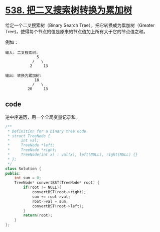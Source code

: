 # [538. 把二叉搜索树转换为累加树](https://leetcode-cn.com/problems/convert-bst-to-greater-tree/)
给定一个二叉搜索树（Binary Search Tree），把它转换成为累加树（Greater Tree)，使得每个节点的值是原来的节点值加上所有大于它的节点值之和。

例如：
```
输入: 二叉搜索树:
              5
            /   \
           2     13

输出: 转换为累加树:
             18
            /   \
          20     13
```

## code

逆中序遍历，用一个全局变量记录和。

```c++
/**
 * Definition for a binary tree node.
 * struct TreeNode {
 *     int val;
 *     TreeNode *left;
 *     TreeNode *right;
 *     TreeNode(int x) : val(x), left(NULL), right(NULL) {}
 * };
 */
class Solution {
public:
    int sum = 0;
    TreeNode* convertBST(TreeNode* root) {
        if(root != NULL){
            convertBST(root->right);
            sum += root->val;
            root->val = sum;
            convertBST(root->left);
        }
        return(root);
    }
};
```